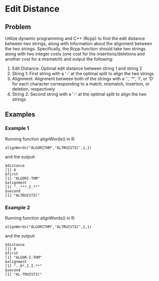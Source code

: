 # Edit Distance
## Problem
Utilize dynamic programming and C++ (Rcpp) to find the edit distance between two strings, along with information about the alignment between the two strings. Specifically, the Rcpp function should take two strings along with two integer costs (one cost for the insertions/deletions and another cost for a mismatch) and output the following:
1. Edit Distance: Optimal edit distance between string 1 and string 2
2. String 1: First string with a '-' at the optimal split to align the two strings
3. Alignment: Alignment between both of the strings with a '.', '*', 'I', or 'D' for each character corresponding to a match, mismatch, insertion, or deletion, respectively
4. String 2: Second string with a '-' at the optimal split to align the two strings

## Examples
### Example 1
Running function alignWords() in R:
```
alignWords("ALGORITHM","ALTRUISTIC",1,1)
```
and the output:
```
$distance
[1] 6
$first
[1] "ALGORI-THM"
$alignment
[1] "..***.I.**"
$second
[1] "ALTRUISTIC"
```
### Example 2
Running function alignWords() in R:
```
alignWords("ALGORITHM","ALTRUISTIC",2,1)
```
and the output:
```
$distance
[1] 9
$first
[1] "ALGOR-I-THM"
$alignment
[1] "..D*.I.I.**"
$second
[1] "AL-TRUISTIC"
```
